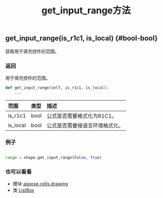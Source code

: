 ﻿---
title: get_input_range方法
second_title: Aspose.Cells for Python via .NET API 参考资料
description:
type: docs
weight: 90
url: /zh/python-net/aspose.cells.drawing/listbox/get_input_range/
is_root: false
---
##  get_input_range(is_r1c1, is_local) {#bool-bool}
获取用于填充控件的范围。


### 返回

用于填充控件的范围。


```python
def get_input_range(self, is_r1c1, is_local):
    ...
```


|范围|类型|描述|
| :- | :- | :- |
| is_r1c1 | bool |公式是否需要格式化为R1C1。|
| is_local | bool |公式是否需要按语言环境格式化。|

### 例子

```python

range = shape.get_input_range(False, True)

```



### 也可以看看
* 模块 [aspose.cells.drawing](../../)
* 类 [ListBox](/cells/zh/python-net/aspose.cells.drawing/listbox)
